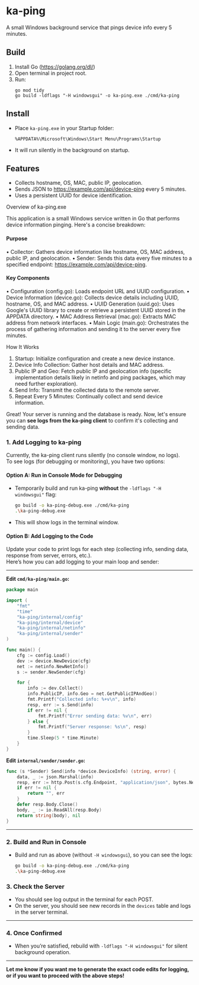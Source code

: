 # ka-ping

A small Windows background service that pings device info every 5 minutes.

## Build

1. Install Go (https://golang.org/dl/)
2. Open terminal in project root.
3. Run:
   ```
   go mod tidy
   go build -ldflags "-H windowsgui" -o ka-ping.exe ./cmd/ka-ping
   ```

## Install

- Place `ka-ping.exe` in your Startup folder:
  ```
  %APPDATA%\Microsoft\Windows\Start Menu\Programs\Startup
  ```
- It will run silently in the background on startup.

## Features

- Collects hostname, OS, MAC, public IP, geolocation.
- Sends JSON to https://example.com/api/device-ping every 5 minutes.
- Uses a persistent UUID for device identification. 

Overview of ka-ping.exe

This application is a small Windows service written in Go that performs device information pinging. Here's a concise breakdown:

#### Purpose
•  Collector: Gathers device information like hostname, OS, MAC address, public IP, and geolocation.
•  Sender: Sends this data every five minutes to a specified endpoint: https://example.com/api/device-ping.

#### Key Components
•  Configuration (config.go): Loads endpoint URL and UUID configuration.
•  Device Information (device.go): Collects device details including UUID, hostname, OS, and MAC address.
•  UUID Generation (uuid.go): Uses Google's UUID library to create or retrieve a persistent UUID stored in the APPDATA directory.
•  MAC Address Retrieval (mac.go): Extracts MAC address from network interfaces.
•  Main Logic (main.go): Orchestrates the process of gathering information and sending it to the server every five minutes.

How It Works
1. Startup: Initialize configuration and create a new device instance.
2. Device Info Collection: Gather host details and MAC address.
3. Public IP and Geo: Fetch public IP and geolocation info (specific implementation details likely in netinfo and ping packages, which may need further exploration).
4. Send Info: Transmit the collected data to the remote server.
5. Repeat Every 5 Minutes: Continually collect and send device information.

Great! Your server is running and the database is ready. Now, let's ensure you can **see logs from the ka-ping client** to confirm it's collecting and sending data.

### 1. Add Logging to ka-ping

Currently, the ka-ping client runs silently (no console window, no logs).  
To see logs (for debugging or monitoring), you have two options:

#### **Option A: Run in Console Mode for Debugging**

- Temporarily build and run ka-ping **without** the `-ldflags "-H windowsgui"` flag:
  ```sh
  go build -o ka-ping-debug.exe ./cmd/ka-ping
  .\ka-ping-debug.exe
  ```
- This will show logs in the terminal window.

#### **Option B: Add Logging to the Code**

Update your code to print logs for each step (collecting info, sending data, response from server, errors, etc.).  
Here’s how you can add logging to your main loop and sender:

---

**Edit `cmd/ka-ping/main.go`:**

```go
package main

import (
	"fmt"
	"time"
	"ka-ping/internal/config"
	"ka-ping/internal/device"
	"ka-ping/internal/netinfo"
	"ka-ping/internal/sender"
)

func main() {
	cfg := config.Load()
	dev := device.NewDevice(cfg)
	net := netinfo.NewNetInfo()
	s := sender.NewSender(cfg)

	for {
		info := dev.Collect()
		info.PublicIP, info.Geo = net.GetPublicIPAndGeo()
		fmt.Printf("Collected info: %+v\n", info)
		resp, err := s.Send(info)
		if err != nil {
			fmt.Printf("Error sending data: %v\n", err)
		} else {
			fmt.Printf("Server response: %s\n", resp)
		}
		time.Sleep(5 * time.Minute)
	}
}
```

**Edit `internal/sender/sender.go`:**

```go
func (s *Sender) Send(info *device.DeviceInfo) (string, error) {
	data, _ := json.Marshal(info)
	resp, err := http.Post(s.cfg.Endpoint, "application/json", bytes.NewBuffer(data))
	if err != nil {
		return "", err
	}
	defer resp.Body.Close()
	body, _ := io.ReadAll(resp.Body)
	return string(body), nil
}
```

---

### 2. Build and Run in Console

- Build and run as above (without `-H windowsgui`), so you can see the logs:
  ```sh
  go build -o ka-ping-debug.exe ./cmd/ka-ping
  .\ka-ping-debug.exe
  ```

### 3. Check the Server

- You should see log output in the terminal for each POST.
- On the server, you should see new records in the `devices` table and logs in the server terminal.

---

### 4. Once Confirmed

- When you’re satisfied, rebuild with `-ldflags "-H windowsgui"` for silent background operation.

---

**Let me know if you want me to generate the exact code edits for logging, or if you want to proceed with the above steps!**